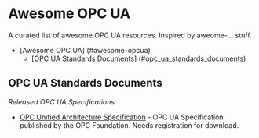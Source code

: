 # Awesome OPC UA
A curated list of awesome OPC UA resources. Inspired by aweome-... stuff.

- [Awesome OPC UA] (#awesome-opcua)
    - [OPC UA Standards Documents] (#opc_ua_standards_documents)


## OPC UA Standards Documents
*Released OPC UA Specifications.*

* [OPC Unified Architecture Specification](https://opcfoundation.org/developer-tools/specifications-unified-architecture) - OPC UA Specification published by the OPC Foundation. Needs registration for download.
